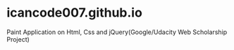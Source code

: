 # icancode007.github.io
Paint Application on Html, Css and jQuery(Google/Udacity Web Scholarship Project)
